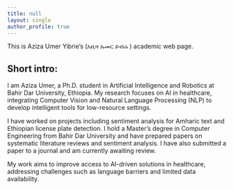 ```yaml
---
title: null
layout: single
author_profile: true
---
```


This is Aziza Umer Yibrie’s (አዚዛ ኡመር ይብሬ ) academic web page. 

## Short intro:  
I am Aziza Umer, a Ph.D. student in Artificial Intelligence and Robotics at Bahir Dar University, Ethiopia. My research focuses on AI in healthcare, integrating Computer Vision and Natural Language Processing (NLP) to develop intelligent tools for low-resource settings. 

I have worked on projects including sentiment analysis for Amharic text and Ethiopian license plate detection. I hold a Master’s degree in Computer Engineering from Bahir Dar University and have prepared papers on systematic literature reviews and sentiment analysis. I have also submitted a paper to a journal and am currently awaiting review.

My work aims to improve access to AI-driven solutions in healthcare, addressing challenges such as language barriers and limited data availability.
